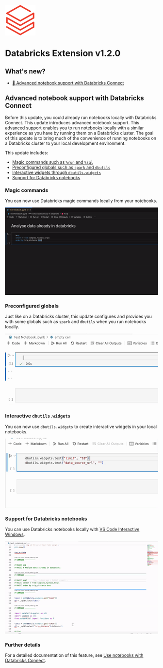 <img src="./1.2/databricks-logo.png" alt="databricks-logo" width="100"/>

# Databricks Extension v1.2.0

## What's new?

-   [📗 Advanced notebook support with Databricks Connect](#dbconnect-notebook)

## <a id="dbconnect-notebook"></a> Advanced notebook support with Databricks Connect

Before this update, you could already run notebooks locally with Databricks Connect. This update introduces advanced notebook support. This advanced support enables you to run notebooks locally with a similar experience as you have by running them on a Databricks cluster. The goal of this update is to bring much of the convenience of running notebooks on a Databricks cluster to your local development environment.

This update includes:

-   [Magic commands such as `%run` and `%sql`](#magic-commands)
-   [Preconfigured globals such as `spark` and `dbutils`](#preconf-globals)
-   [Interactive widgets through `dbutils.widgets`](#widgets)
-   [Support for Databricks notebooks](#dbnb)

### <a id="magic-command"></a>Magic commands

You can now use Databricks magic commands locally from your notebooks.

<img src="./1.2/magic_sql.gif" alt="magic_sql" width="600"/>

### <a id="preconf-globals"></a>Preconfigured globals

Just like on a Databricks cluster, this update configures and provides you with some globals such as `spark` and `dbutils` when you run notebooks locally.

<img src="./1.2/preconf_globals.gif" alt="preconf_globals" width="600"/>

### <a id="widgets"></a>Interactive `dbutils.widgets`

You can now use `dbutils.widgets` to create interactive widgets in your local notebooks.

<img src="./1.2/widgets.gif" alt="widgets" width="600"/>

### <a id="dbnb"></a>Support for Databricks notebooks

You can use Databricks notebooks locally with [VS Code Interactive Windows](https://code.visualstudio.com/docs/python/jupyter-support-py).

<img src="./1.2/dbnb.gif" alt="dbnb" width="600"/>

### Further details

For a detailed documentation of this feature, see [Use notebooks with Databricks Connect](https://docs.databricks.com/en/dev-tools/vscode-ext/dev-tasks/notebooks.html).
